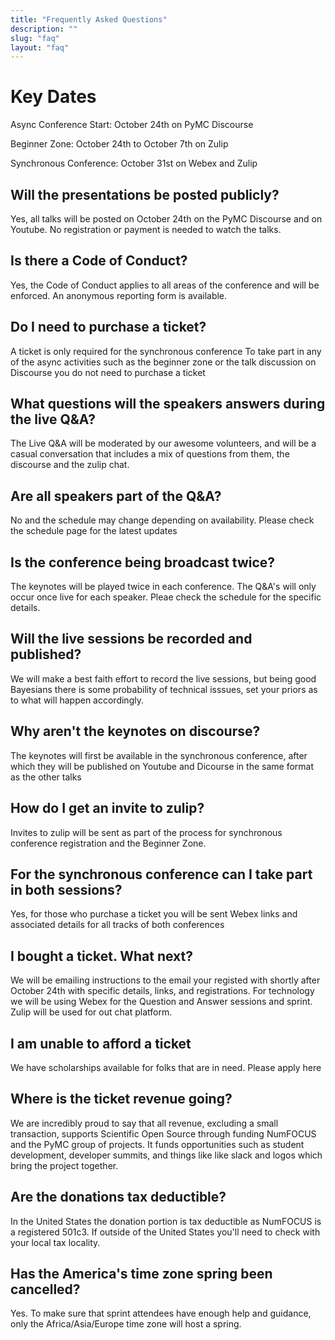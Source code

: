 ```yaml
---
title: "Frequently Asked Questions"
description: ""
slug: "faq"
layout: "faq"
---
```

# Key Dates

Async Conference Start: October 24th on PyMC Discourse

Beginner Zone: October 24th to October 7th on Zulip

Synchronous Conference: October 31st on Webex and Zulip

## Will the presentations be posted publicly?

Yes, all talks will be posted on October 24th on the PyMC Discourse and on Youtube. No registration or payment is needed to watch the talks.

## Is there a Code of Conduct?

Yes, the Code of Conduct applies to all areas of the conference and will be enforced. An anonymous reporting form is available.

## Do I need to purchase a ticket?

A ticket is only required for the synchronous conference To take part in any of the async activities such as the beginner zone or the talk discussion on Discourse you do not need to purchase a ticket

## What questions will the speakers answers during the live Q&A?

The Live Q&A will be moderated by our awesome volunteers, and will be a casual conversation that includes a mix of questions from them, the discourse and the zulip chat.

## Are all speakers part of the Q&A?

No and the schedule may change depending on availability. Please check the schedule page for the latest updates

## Is the conference being broadcast twice?

The keynotes will be played twice in each conference. The Q&A's will only occur once live for each speaker. Pleae check the schedule for the specific details.

## Will the live sessions be recorded and published?

We will make a best faith effort to record the live sessions, but being good Bayesians there is some probability of technical isssues, set your priors as to what will happen accordingly.

## Why aren't the keynotes on discourse?

The keynotes will first be available in the synchronous conference, after which they will be published on Youtube and Dicourse in the same format as the other talks

## How do I get an invite to zulip?

Invites to zulip will be sent as part of the process for synchronous conference registration and the Beginner Zone.

## For the synchronous conference can I take part in both sessions?

Yes, for those who purchase a ticket you will be sent Webex links and associated details for all tracks of both conferences

## I bought a ticket. What next?

We will be emailing instructions to the email your registed with shortly after October 24th with specific details, links, and registrations. For technology we will be using Webex for the Question and Answer sessions and sprint. Zulip will be used for out chat platform.

## I am unable to afford a ticket

We have scholarships available for folks that are in need. Please apply here

## Where is the ticket revenue going?

We are incredibly proud to say that all revenue, excluding a small transaction, supports Scientific Open Source through funding NumFOCUS and the PyMC group of projects. It funds opportunities such as student development, developer summits, and things like like slack and logos which bring the project together.

## Are the donations tax deductible?

In the United States the donation portion is tax deductible as NumFOCUS is a registered 501c3. If outside of the United States you'll need to check with your local tax locality.

## Has the America's time zone spring been cancelled?

Yes. To make sure that sprint attendees have enough help and guidance, only the Africa/Asia/Europe time zone will host a spring.